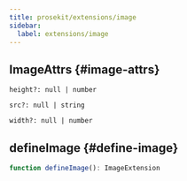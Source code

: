 ```yaml
---
title: prosekit/extensions/image
sidebar:
  label: extensions/image
---
```



## ImageAttrs {#image-attrs}

<dl>

<dt>

`height?: null | number`

</dt>

<dd>

</dd>

<dt>

`src?: null | string`

</dt>

<dd>

</dd>

<dt>

`width?: null | number`

</dt>

<dd>

</dd>

</dl>

## defineImage {#define-image}

```ts
function defineImage(): ImageExtension
```
